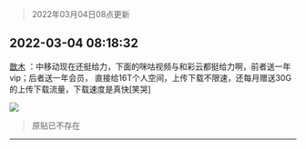 > 2022年03月04日08点更新
<link rel="stylesheet" href="https://cdn.jsdelivr.net/gh/taotie6/sampleJSON@main/css/photo_show.css">
<meta name="referrer" content="no-referrer" />


 ## 2022-03-04 08:18:32 

 [㪚木](https://www.coolapk.com/feed/33979672?shareKey=YzE4M2JjNjIwNGUxNjIyMTViZDA~) ：中移动现在还挺给力，下面的咪咕视频与和彩云都挺给力啊，前者送一年vip；后者送一年会员， 直接给16T个人空间，上传下载不限速，还每月赠送30G的上传下载流量，下载速度是真快[笑哭] 

<div class="album">
<img class="img-item" src="http://image.coolapk.com/feed/2022/0304/08/1081091_c324ac53_3111_2244_394@208x144.png" />
</div>

> 原贴已不存在 

 ------- 

